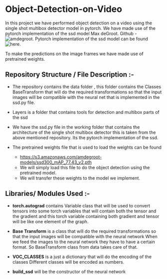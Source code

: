 # Object-Detection-on-Video

In this project we have performed object detection on a video using the single shot multibox detector model in pytorch. We have made use of the pytorch implementation of the ssd model Max deGroot. Github - ![amdegroot](https://github.com/amdegroot).
Pytorch implementation of the ssd model can be found ![here](https://github.com/amdegroot/ssd.pytorch).

To make the predictions on the image frames we have made use of pretrained weights.

## Repository Structure / File Description :-
*  The repository contains the data folder , this folder contains the
   Classes BaseTransform that will do the required transformations
   so that the input images will be compatible with the neural net that is implemented in the ssd.py file.
   
* Layers is a folder that contains tools for detection and multibox parts of the ssd
   
* We have the ssd.py file in the working folder that contains the architecture of the single shot multibox detector this is taken from the above mentioned repository. Its the pytorch implementation of the ssd.

* The pretrained weights file that is used to load the weights can be found 
   -  https://s3.amazonaws.com/amdegroot-models/ssd300_mAP_77.43_v2.pth 
   - We will simply load this file to do the object detection using the pretrained model.
   - We will transfer these weights to the model we implement.

## Libraries/ Modules Used :-

* **torch.autograd** contains Variable class that will be used to  convert tensors  into some torch variables that will contain both the tensor and the gradient and this torch variable containing both gradient and tensor will be like one element of the graph.
   
* **Base Transform** is a class that will do the required transformations
   so that the input images will be compatible with the neural network
   When we feed the images to the neural network they have to have a 
   certain format. So BaseTransform class from data takes care of that.
   
*   **VOC_CLASSES** is a just a dictionary that will do the encoding of the classes
   Different classes will be encoded as numbers.
   
   
*   **build_ssd** will be the constructor of the neural network

